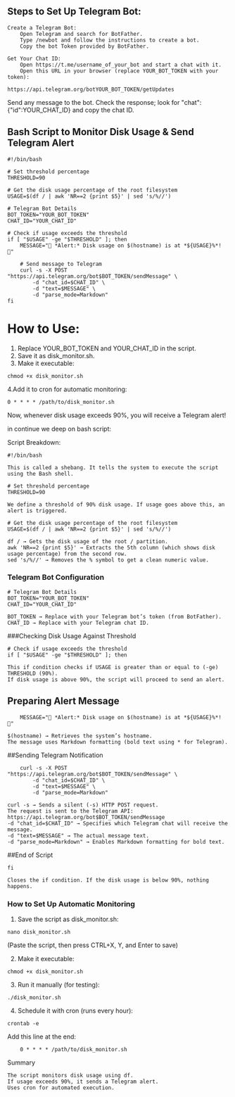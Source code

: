 ## Steps to Set Up Telegram Bot:

    Create a Telegram Bot:
        Open Telegram and search for BotFather.
        Type /newbot and follow the instructions to create a bot.
        Copy the bot Token provided by BotFather.

    Get Your Chat ID:
        Open https://t.me/username_of_your_bot and start a chat with it.
        Open this URL in your browser (replace YOUR_BOT_TOKEN with your token):
```
https://api.telegram.org/botYOUR_BOT_TOKEN/getUpdates
```
Send any message to the bot.
Check the response; look for "chat":{"id":YOUR_CHAT_ID} and copy the chat ID.
## Bash Script to Monitor Disk Usage & Send Telegram Alert
```
#!/bin/bash

# Set threshold percentage
THRESHOLD=90

# Get the disk usage percentage of the root filesystem
USAGE=$(df / | awk 'NR==2 {print $5}' | sed 's/%//')

# Telegram Bot Details
BOT_TOKEN="YOUR_BOT_TOKEN"
CHAT_ID="YOUR_CHAT_ID"

# Check if usage exceeds the threshold
if [ "$USAGE" -ge "$THRESHOLD" ]; then
    MESSAGE="🚨 *Alert:* Disk usage on $(hostname) is at *${USAGE}%*! 🚨"
    
    # Send message to Telegram
    curl -s -X POST "https://api.telegram.org/bot$BOT_TOKEN/sendMessage" \
        -d "chat_id=$CHAT_ID" \
        -d "text=$MESSAGE" \
        -d "parse_mode=Markdown"
fi

```

# How to Use:

1.   Replace YOUR_BOT_TOKEN and YOUR_CHAT_ID in the script.
2.   Save it as disk_monitor.sh.
3.   Make it executable:
```
chmod +x disk_monitor.sh
```

4.Add it to cron for automatic monitoring:
```
0 * * * * /path/to/disk_monitor.sh
```
Now, whenever disk usage exceeds 90%, you will receive a Telegram alert!

in continue we deep on bash script:

Script Breakdown:
```
#!/bin/bash
```
    This is called a shebang. It tells the system to execute the script using the Bash shell.
```
# Set threshold percentage
THRESHOLD=90
```
    We define a threshold of 90% disk usage. If usage goes above this, an alert is triggered.
```
# Get the disk usage percentage of the root filesystem
USAGE=$(df / | awk 'NR==2 {print $5}' | sed 's/%//')
```
    df / → Gets the disk usage of the root / partition.
    awk 'NR==2 {print $5}' → Extracts the 5th column (which shows disk usage percentage) from the second row.
    sed 's/%//' → Removes the % symbol to get a clean numeric value.

### Telegram Bot Configuration
```
# Telegram Bot Details
BOT_TOKEN="YOUR_BOT_TOKEN"
CHAT_ID="YOUR_CHAT_ID"
```
    BOT_TOKEN → Replace with your Telegram bot’s token (from BotFather).
    CHAT_ID → Replace with your Telegram chat ID.

###Checking Disk Usage Against Threshold
```
# Check if usage exceeds the threshold
if [ "$USAGE" -ge "$THRESHOLD" ]; then
```
    This if condition checks if USAGE is greater than or equal to (-ge) THRESHOLD (90%).
    If disk usage is above 90%, the script will proceed to send an alert.

## Preparing Alert Message
```
    MESSAGE="🚨 *Alert:* Disk usage on $(hostname) is at *${USAGE}%*! 🚨"
```
    $(hostname) → Retrieves the system’s hostname.
    The message uses Markdown formatting (bold text using * for Telegram).

##Sending Telegram Notification
```
    curl -s -X POST "https://api.telegram.org/bot$BOT_TOKEN/sendMessage" \
        -d "chat_id=$CHAT_ID" \
        -d "text=$MESSAGE" \
        -d "parse_mode=Markdown"
```
    curl -s → Sends a silent (-s) HTTP POST request.
    The request is sent to the Telegram API:
    https://api.telegram.org/bot$BOT_TOKEN/sendMessage
    -d "chat_id=$CHAT_ID" → Specifies which Telegram chat will receive the message.
    -d "text=$MESSAGE" → The actual message text.
    -d "parse_mode=Markdown" → Enables Markdown formatting for bold text.

##End of Script
```
fi
```
    Closes the if condition. If the disk usage is below 90%, nothing happens.

### How to Set Up Automatic Monitoring

1. Save the script as disk_monitor.sh:
```
nano disk_monitor.sh
```
(Paste the script, then press CTRL+X, Y, and Enter to save)

2. Make it executable:
```
chmod +x disk_monitor.sh
```
3. Run it manually (for testing):
```
./disk_monitor.sh
```
4. Schedule it with cron (runs every hour):
```
crontab -e
```
Add this line at the end:
```
    0 * * * * /path/to/disk_monitor.sh
```
Summary

    The script monitors disk usage using df.
    If usage exceeds 90%, it sends a Telegram alert.
    Uses cron for automated execution.
